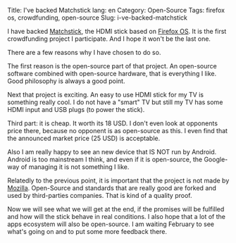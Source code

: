 Title: I've backed Matchstick
lang: en
Category: Open-Source
Tags: firefox os, crowdfunding, open-source
Slug: i-ve-backed-matchstick

I have backed [Matchstick](http://matchstick.tv), the HDMI stick based on [Firefox OS](https://www.mozilla.org/en/firefox/os/).
It is the first crowdfunding project I participate. And I hope it won't be the last one.

There are a few reasons why I have chosen to do so.

The first reason is the open-source part of that project. An open-source software
combined with open-source hardware, that is everything I like. Good philosophy is always a good point.

Next that project is exciting. An easy to use HDMI stick for my TV is something really cool. I do
not have a "smart" TV but still my TV has some HDMI input and USB plugs (to power the stick).

Third part: it is cheap. It worth its 18 USD. I don't even look at opponents price there, because no
opponent is as open-source as this. I even find that the announced market price (25 USD) is acceptable.

Also I am really happy to see an new device that IS NOT run by Android. Android is
too mainstream I think, and even if it is open-source, the Google-way of managing it
is not something I like.

Relatedly to the previous point, it is important that the project is not made by [Mozilla](https://mozilla.org).
Open-Source and standards that are really good are forked and used by third-parties
companies. That is kind of a quality proof.

Now we will see what we will get at the end, if the promises will be fulfilled and how will the stick
behave in real conditions. I also hope that a lot of the apps ecosystem will also be open-source.
I am waiting February to see what's going on and to put some more feedback there.

